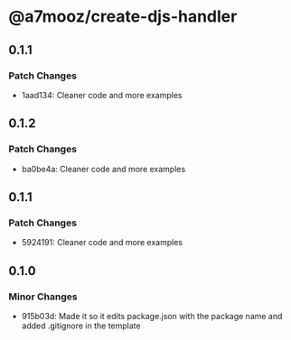 # @a7mooz/create-djs-handler

## 0.1.1

### Patch Changes

-   1aad134: Cleaner code and more examples

## 0.1.2

### Patch Changes

-   ba0be4a: Cleaner code and more examples

## 0.1.1

### Patch Changes

-   5924191: Cleaner code and more examples

## 0.1.0

### Minor Changes

-   915b03d: Made it so it edits package.json with the package name and added .gitignore in the template
